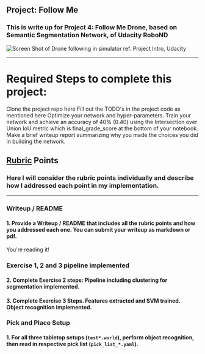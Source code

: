## Project: Follow Me
### This is write up for Project 4: Follow Me Drone, based on Semantic Segmentation Network, of Udacity RoboND

![Screen Shot of Drone following in simulator ref. Project Intro, Udacity][image1]

---


# Required Steps to complete this project:

Clone the project repo here
Fill out the TODO's in the project code as mentioned here
Optimize your network and hyper-parameters.
Train your network and achieve an accuracy of 40% (0.40) using the Intersection over Union IoU metric which is final_grade_score at the bottom of your notebook.
Make a brief writeup report summarizing why you made the choices you did in building the network.

[//]: # (Image References)

[image1]: ./images/follow-meproject.png


## [Rubric](https://review.udacity.com/#!/rubrics/1155/view) Points
### Here I will consider the rubric points individually and describe how I addressed each point in my implementation.  

---
### Writeup / README

#### 1. Provide a Writeup / README that includes all the rubric points and how you addressed each one.  You can submit your writeup as markdown or pdf.  

You're reading it!

### Exercise 1, 2 and 3 pipeline implemented




#### 2. Complete Exercise 2 steps: Pipeline including clustering for segmentation implemented.  

 

#### 3. Complete Exercise 3 Steps.  Features extracted and SVM trained.  Object recognition implemented.


### Pick and Place Setup

#### 1. For all three tabletop setups (`test*.world`), perform object recognition, then read in respective pick list (`pick_list_*.yaml`). 


